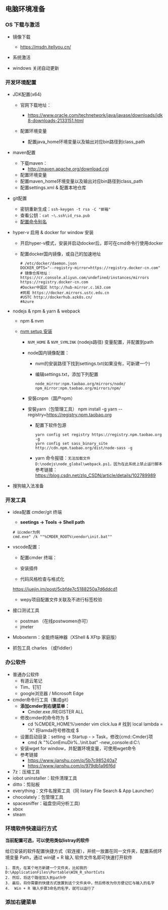 ## 电脑环境准备



### OS 下载与激活

- 镜像下载
  - https://msdn.itellyou.cn/
- 系统激活

- windows 关闭自动更新



### 开发环境配置

- JDK配置(x64)

  - 官网下载地址：
    - https://www.oracle.com/technetwork/java/javase/downloads/jdk8-downloads-2133151.html

  - 配置环境变量
    - 配置java_home环境变量以及输出对应bin路径到class_path

- maven配置

  - 下载maven：
    - http://maven.apache.org/download.cgi
  -  配置环境变量
    -  配置maven_home环境变量以及输出对应bin路径到class_path
  - 配置settings.xml & 配置本地仓库

- git配置

  - 密钥重新生成：`ssh-keygen -t rsa -C "邮箱"`
  -  查看公钥：`cat ~\.ssh\id_rsa.pub`
  -  [配置命令别名](https://www.liaoxuefeng.com/wiki/896043488029600/898732837407424)

- hyper-v 启用 & docker for window 安装

  - 开启hyper-v模式，安装并启动docker后，即可在cmd命令行使用docker

  - 配置docker国内镜像，或自己的加速地址

    ```
    # /etc/docker/daemon.json 
    DOCKER_OPTS="--registry-mirror=https://registry.docker-cn.com"
    # 镜像仓库地址：
    https://cr.console.aliyun.com/undefined/instances/mirrors
    https://registry.docker-cn.com
    #Docker中国区 http://hub-mirror.c.163.com　　　　　　
    #网易 https://docker.mirrors.ustc.edu.cn  
    #USTC http://dockerhub.azk8s.cn/ 
    #Azure 
    ```

- nodejs & npm & yarn & webpack

  - npm & nvm

  - [nvm setup 安装]( https://blog.csdn.net/sxs7970/article/details/89357096)

    - `NVM_HOME` & `NVM_SYMLINK` (nodejs路径) 变量配置，并配置到path

    - node国内镜像配置：

      - nvm的安装路径下找到settings.txt(如果没有，可新建一个)

      - 编辑settings.txt，添加下列配置

        ```
        node_mirror:npm.taobao.org/mirrors/node/ npm_mirror:npm.taobao.org/mirrors/npm/ 
        ```

    - 安裝cnpm（国产npm） 

    - 安裝yarn（包管理工具） npm install -g yarn --registry=https://registry.npm.taobao.org 

      - 配置下软件包源 

        ```shell
        yarn config set registry https://registry.npm.taobao.org -g
        yarn config set sass_binary_site http://cdn.npm.taobao.org/dist/node-sass -g
        ```

      - yarn 命令报错：`无法加载文件 D:\nodejs\node_global\webpack.ps1，因为在此系统上禁止运行脚本` 参考链接：https://blog.csdn.net/zlq_CSDN/article/details/102789989
  
- 搜狗输入法准备




### 开发工具

- idea配置 cmder/git 终端

  - **seetings -> Tools -> Shell path**

  ````
  # 以cmder为例
  cmd.exe" /k ""%CMDER_ROOT%\vendor\init.bat"" 
  ````

- vscode配置：

  - 配置cmder 终端：

  - 安装插件

  - 代码风格检查与格式化 

  https://juejin.im/post/5cbfde7c5188250a7d6ddcd1

  - wepy项目配置文件关联及不进行标签校验

- 接口测试工具

  - postman （在线postwomen亦可）
  - jmeter
  
- Moboxterm：全能终端神器（XShell & XFtp 家庭版）

- 抓包工具 charles （或fiddler）




### 办公软件

- 普通办公软件
  - 有道云笔记
  - Tim、钉钉	
  - google浏览器 / Microsoft Edge
- cmder命令行工具（集成git）
  - **添加cmder到右键菜单：**
    - Cmder.exe /REGISTER ALL
  - 修改cmder的命令符为 $
    - cd %CMDER_HOME%\\vender vim click.lua # 找到  local lambda = "λ" 将lamda符号修改成 $
  - 设置启动目录：setting -> Startup - > Task，修改{cmd::Cmder}项
    - cmd /k "%ConEmuDir%\..\init.bat" -new_console:d:C:\
  - 安装wget for window，并配置环境变量，可使用wget命令
  - 参考链接
    - https://www.jianshu.com/p/5b7c985240a7
    -  https://www.jianshu.com/p/979db1a96f6d
- 7z：压缩工具
- iobot uninstaller：软件清理工具
- ditto：剪贴板
- everything：文件名搜索工具（同 listary File Search & App Launcher）
- chocolately：包管理工具
- spacesniffer：磁盘空间分析工具)
- xbox
- steam



### 环境软件快速运行方式

**当前配置可选，可以使用类似listray的软件**

给已安装的软件配置快捷方式（软连接），并统一放置在同一文件夹，配置系统环境变量 Path，通过 win键 + R 输入 软件文件名即可快速打开软件

```
1. 首先，在某个地方新建一个文件夹，比如我的D:\ApplicationFiles\Portable\WIN_R_shortCuts
2. 然后，将这个路径加入到path中
3. 最后，将你需要的快捷方式放置到这个文件夹中，然后修改为你方便记忆与输入的名字
4.  Win + R 输入步骤3命名的名字，就可以运行了
```



### 添加右键菜单



